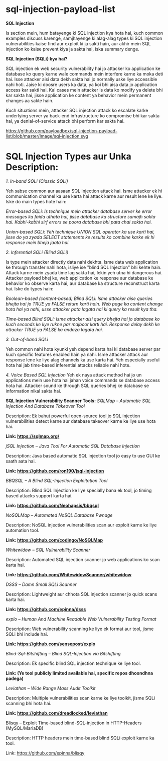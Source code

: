 # sql-injection-payload-list
**SQL Injection**

Is section mein, hum batayenge ki SQL injection kya hota hai, kuch common examples discuss karenge, samjhayenge ki alag-alag types ki SQL injection vulnerabilities kaise find aur exploit ki ja sakti hain, aur akhir mein SQL injection ko kaise prevent kiya ja sakta hai, iska summary denge.

**SQL Injection (SQLi) kya hai?**

SQL injection ek web security vulnerability hai jo attacker ko application ke database ko query karne wale commands mein interfere karne ka moka deti hai. Isse attacker aisi data dekh sakta hai jo normally uske liye accessible nahi hoti. Jaise ki doosre users ka data, ya koi bhi aisa data jo application access kar sakti hai. Kai cases mein attacker is data ko modify ya delete bhi kar sakta hai, jisse application ke content ya behavior mein permanent changes aa sakte hain.

Kuch situations mein, attacker SQL injection attack ko escalate karke underlying server ya back-end infrastructure ko compromise bhi kar sakta hai, ya denial-of-service attack bhi perform kar sakta hai.

https://github.com/payloadbox/sql-injection-payload-list/blob/master/Image/sql-injection.svg

# SQL Injection Types aur Unka Description:
*1. In-band SQLi (Classic SQLi)*

Yeh sabse common aur aasaan SQL Injection attack hai. Isme attacker ek hi communication channel ka use karta hai attack karne aur result lene ke liye. Iske do main types hote hain:

 *Error-based SQLi: Is technique mein attacker database server ke error messages ka faida uthata hai, jisse database ka structure samajh sakta hai. Kabhi-kabhi sirf errors se poora database bhi pata chal sakta hai.*

  *Union-based SQLi: Yeh technique UNION SQL operator ka use karti hai, jisse do ya zyada SELECT statements ke results ko combine karke ek hi response mein bheja jaata hai.*

*2. Inferential SQLi (Blind SQLi)*

Is type mein attacker directly data nahi dekhta. Isme data web application ke through transfer nahi hota, isliye ise "blind SQL Injection" bhi kehte hain. Attack karne mein zyada time lag sakta hai, lekin yeh 
utna hi dangerous hai. Attacker payload bhej ke, web application ke response aur database ke behavior ko observe karta hai, aur database ka structure reconstruct karta hai. Iske do types hain:

*Boolean-based (content-based) Blind SQLi: Isme attacker aise queries bhejta hai jo TRUE ya FALSE return karti hain. Web page ka content change hota hai ya nahi, usse attacker pata lagata hai ki query ka result kya tha.*

  *Time-based Blind SQLi: Isme attacker aisi query bhejta hai jo database ko kuch seconds ke liye rukne par majboor karti hai. Response delay dekh ke attacker TRUE ya FALSE ka andaza lagata hai.*

*3. Out-of-band SQLi*

Yeh common nahi hota kyunki yeh depend karta hai ki database server par kuch specific features enabled hain ya nahi. Isme attacker attack aur response lene ke liye alag channels ka use karta hai. Yeh especially useful hota hai jab time-based inferential attacks reliable nahi hote.

*4. Voice Based SQL Injection*
Yeh ek naya attack method hai jo un applications mein use hota hai jahan voice commands se database access hota hai. Attacker sound ke through SQL queries bhej ke database se information nikal sakta hai.

**SQL Injection Vulnerability Scanner Tools:**
*SQLMap – Automatic SQL Injection And Database Takeover Tool*

Description: Ek bahut powerful open-source tool jo SQL injection vulnerabilities detect karne aur database takeover karne ke liye use hota hai.

**Link: https://sqlmap.org/**

*jSQL Injection – Java Tool For Automatic SQL Database Injection*

Description: Java based automatic SQL injection tool jo easy to use GUI ke saath aata hai.

**Link: https://github.com/ron190/jsql-injection**

*BBQSQL – A Blind SQL-Injection Exploitation Tool*

Description: Blind SQL Injection ke liye specially bana ek tool, jo timing based attacks support karta hai.

**Link: https://github.com/Neohapsis/bbqsql**

*NoSQLMap – Automated NoSQL Database Pwnage*

Description: NoSQL injection vulnerabilities scan aur exploit karne ke liye automation tool.

**Link: https://github.com/codingo/NoSQLMap**

*Whitewidow – SQL Vulnerability Scanner*

Description: Automated SQL injection scanner jo web applications ko scan karta hai.

**Link: https://github.com/WhitewidowScanner/whitewidow**

*DSSS – Damn Small SQLi Scanner*

Description: Lightweight aur chhota SQL injection scanner jo quick scans karta hai.

**Link: https://github.com/epinna/dsss**

*explo – Human And Machine Readable Web Vulnerability Testing Format*

Description: Web vulnerability scanning ke liye ek format aur tool, jisme SQLi bhi include hai.

**Link: https://github.com/sensepost/explo**

*Blind-Sql-Bitshifting – Blind SQL-Injection via Bitshifting*

Description: Ek specific blind SQL injection technique ke liye tool.

**Link: (Ye tool publicly limited available hai, specific repos dhoondhna padega)**

*Leviathan – Wide Range Mass Audit Toolkit*

Description: Multiple vulnerabilities scan karne ke liye toolkit, jisme SQLi scanning bhi hota hai.

**Link: https://github.com/dreadlocked/leviathan**

Blisqy – Exploit Time-based blind-SQL-injection in HTTP-Headers (MySQL/MariaDB)

Description: HTTP headers mein time-based blind SQLi exploit karne ka tool.

Link: https://github.com/epinna/blisqy
